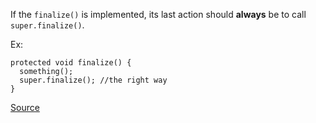 If the `finalize()` is implemented, its last action should **always** be to call `super.finalize()`.

Ex:

```
protected void finalize() {
  something();
  super.finalize(); //the right way
}
```

[Source](http://pmd.sourceforge.net/pmd-5.3.2/pmd-java/rules/java/finalizers.html#FinalizeDoesNotCallSuperFinalize)
